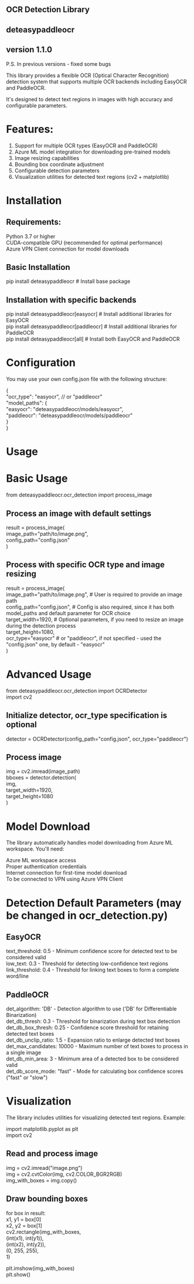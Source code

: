 ## OCR Detection Library 
## deteasypaddleocr 
## version 1.1.0
P.S. In previous versions - fixed some bugs

This library provides a flexible OCR (Optical Character Recognition) detection system that supports multiple OCR backends including EasyOCR and PaddleOCR.

It's designed to detect text regions in images with high accuracy and configurable parameters.  

# Features:

1. Support for multiple OCR types (EasyOCR and PaddleOCR)
2. Azure ML model integration for downloading pre-trained models
3. Image resizing capabilities
4. Bounding box coordinate adjustment
5. Configurable detection parameters
6. Visualization utilities for detected text regions (cv2 + matplotlib)


# Installation

## Requirements:  
Python 3.7 or higher  
CUDA-compatible GPU (recommended for optimal performance)  
Azure VPN Client connection for model downloads  

## Basic Installation

pip install deteasypaddleocr  # Install base package  

## Installation with specific backends

pip install deteasypaddleocr[easyocr]    # Install additional libraries for EasyOCR  
pip install deteasypaddleocr[paddleocr]  # Install additional libraries for PaddleOCR   
pip install deteasypaddleocr[all]        # Install both EasyOCR and PaddleOCR

# Configuration

You may use your own config.json file with the following structure:  

{  
    "ocr_type": "easyocr",  // or "paddleocr"  
    "model_paths": {  
        "easyocr": "deteasypaddleocr/models/easyocr",  
        "paddleocr": "deteasypaddleocr/models/paddleocr"  
    }  
}  


# Usage

# Basic Usage

from deteasypaddleocr.ocr_detection import process_image  

## Process an image with default settings
result = process_image(  
    image_path="path/to/image.png",  
    config_path="config.json"  
)  

## Process with specific OCR type and image resizing
result = process_image(  
    image_path="path/to/image.png", # User is required to provide an image path  
    config_path="config.json", # Config is also required, since it has both model_paths and default parameter for OCR choice  
    target_width=1920, # Optional parameters, if you need to resize an image during the detection process  
    target_height=1080,  
    ocr_type="easyocr"  # or "paddleocr", if not specified - used the "config.json" one, by default - "easyocr"  
)  


# Advanced Usage

from deteasypaddleocr.ocr_detection import OCRDetector  
import cv2  

## Initialize detector, ocr_type specification is optional
detector = OCRDetector(config_path="config.json", ocr_type="paddleocr")  

## Process image
img = cv2.imread(image_path)  
bboxes = detector.detection(  
    img,  
    target_width=1920,  
    target_height=1080  
)  


# Model Download

The library automatically handles model downloading from Azure ML workspace. You'll need:  

Azure ML workspace access  
Proper authentication credentials  
Internet connection for first-time model download  
To be connected to VPN using Azure VPN Client  


# Detection Default Parameters (may be changed in ocr_detection.py)

## EasyOCR

text_threshold: 0.5 - Minimum confidence score for detected text to be considered valid  
low_text: 0.3 - Threshold for detecting low-confidence text regions  
link_threshold: 0.4 - Threshold for linking text boxes to form a complete word/line  

## PaddleOCR

det_algorithm: 'DB' - Detection algorithm to use ('DB' for Differentiable Binarization)  
det_db_thresh: 0.3 - Threshold for binarization during text box detection  
det_db_box_thresh: 0.25 - Confidence score threshold for retaining detected text boxes  
det_db_unclip_ratio: 1.5 - Expansion ratio to enlarge detected text boxes  
det_max_candidates: 10000 - Maximum number of text boxes to process in a single image  
det_db_min_area: 3 - Minimum area of a detected box to be considered valid  
det_db_score_mode: "fast" - Mode for calculating box confidence scores ("fast" or "slow")  


# Visualization

The library includes utilities for visualizing detected text regions. Example:  

import matplotlib.pyplot as plt  
import cv2  

## Read and process image
img = cv2.imread("image.png")  
img = cv2.cvtColor(img, cv2.COLOR_BGR2RGB)  
img_with_boxes = img.copy()  

## Draw bounding boxes
for box in result:  
    x1, y1 = box[0]  
    x2, y2 = box[1]  
    cv2.rectangle(img_with_boxes,  
                 (int(x1), int(y1)),  
                 (int(x2), int(y2)),  
                 (0, 255, 255),  
                 1)  

plt.imshow(img_with_boxes)  
plt.show()  
